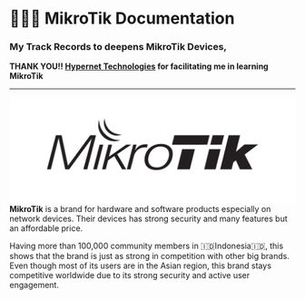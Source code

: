 #  👨‍🔧📡 MikroTik Documentation
### My Track Records to deepens MikroTik Devices, <br>
**THANK YOU!! [Hypernet Technologies](https://hypernet.co.id/id/) for facilitating me in learning MikroTik**

---

[<img src="Resources/mikrotik.png">](#) <br>
**MikroTik** is a brand for hardware and software products especially on network devices. Their devices has strong security and many features but an affordable price. <br>

Having more than 100,000 community members in 🇮🇩Indonesia🇮🇩, this shows that the brand is just as strong in competition with other big brands. Even though most of its users are in the Asian region, this brand stays competitive worldwide due to its strong security and active user engagement.
